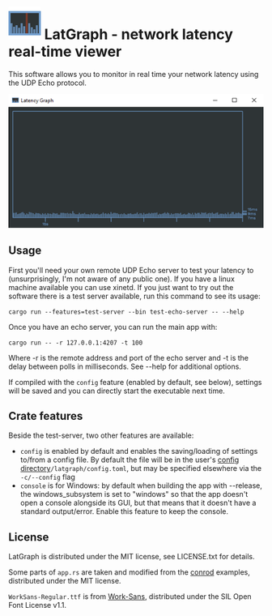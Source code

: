 ![](src/resources/icon.png)
LatGraph - network latency real-time viewer
=======================================

This software allows you to monitor in real time your network latency using the UDP Echo protocol.

![](sample_view.png)

Usage
-----

First you'll need your own remote UDP Echo server to test your latency to (unsurprisingly, I'm not aware of any public one). If you have a linux machine available you can use xinetd. If you just want to try out the software there is a test server available, run this command to see its usage:

    cargo run --features=test-server --bin test-echo-server -- --help

Once you have an echo server, you can run the main app with:

    cargo run -- -r 127.0.0.1:4207 -t 100

Where -r is the remote address and port of the echo server and -t is the delay between polls in milliseconds. See --help for additional options.

If compiled with the `config` feature (enabled by default, see below), settings will be saved and you can directly start the executable next time.

Crate features
--------

Beside the test-server, two other features are available:
 * `config` is enabled by default and enables the saving/loading of settings to/from a config file. By default the file will be in the user's [config directory](https://docs.rs/dirs/3.0.1/dirs/fn.config_dir.html)`/latgraph/config.toml`, but may be specified elsewhere via the `-c/--config` flag
 * `console` is for Windows: by default when building the app with --release, the windows_subsystem is set to "windows" so that the app doesn't open a console alongside its GUI, but that means that it doesn't have a standard output/error. Enable this feature to keep the console.

License
-------

LatGraph is distributed under the MIT license, see LICENSE.txt for details.

Some parts of `app.rs` are taken and modified from the [conrod](https://github.com/PistonDevelopers/conrod) examples, distributed under the MIT license.

`WorkSans-Regular.ttf` is from [Work-Sans](https://github.com/weiweihuanghuang/Work-Sans), distributed under the SIL Open Font License v1.1.
